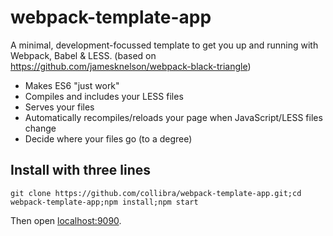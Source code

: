 # webpack-template-app

A minimal, development-focussed template to get you up and running with Webpack, Babel & LESS.
(based on https://github.com/jamesknelson/webpack-black-triangle)


- Makes ES6 "just work"
- Compiles and includes your LESS files
- Serves your files
- Automatically recompiles/reloads your page when JavaScript/LESS files change
- Decide where your files go (to a degree)


## Install with three lines

```
git clone https://github.com/collibra/webpack-template-app.git;cd webpack-template-app;npm install;npm start
```

Then open [localhost:9090](http://localhost:9090/).
